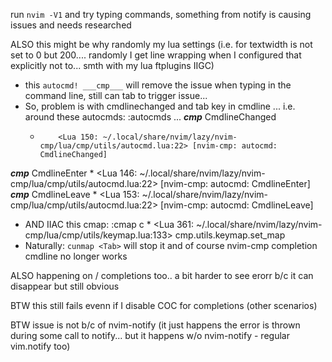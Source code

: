 run `nvim -V1` and try typing commands, something from notify is causing issues and needs researched

ALSO this might be why randomly my lua settings (i.e. for textwidth is not set to 0 but 200.... randomly I get line wrapping when I configured that explicitly not to... smth with my lua ftplugins IIGC)


- this `autocmd! ___cmp___` will remove the issue when typing in the command line, still can tab to trigger issue...
- So, problem is with cmdlinechanged and tab key in cmdline
... i.e. around these autocmds:
:autocmds
...
___cmp___  CmdlineChanged
    *         <Lua 150: ~/.local/share/nvim/lazy/nvim-cmp/lua/cmp/utils/autocmd.lua:22> [nvim-cmp: autocmd: CmdlineChanged]
___cmp___  CmdlineEnter
    *         <Lua 146: ~/.local/share/nvim/lazy/nvim-cmp/lua/cmp/utils/autocmd.lua:22> [nvim-cmp: autocmd: CmdlineEnter]
___cmp___  CmdlineLeave
    *         <Lua 153: ~/.local/share/nvim/lazy/nvim-cmp/lua/cmp/utils/autocmd.lua:22> [nvim-cmp: autocmd: CmdlineLeave]
- AND IIAC this cmap:
:cmap
c  <Tab>       * <Lua 361: ~/.local/share/nvim/lazy/nvim-cmp/lua/cmp/utils/keymap.lua:133>
                 cmp.utils.keymap.set_map
- Naturally: `cunmap <Tab>` will stop it and of course nvim-cmp completion cmdline no longer works

ALSO happening on / completions too.. a bit harder to see erorr b/c it can disappear but still obvious

BTW this still fails evenn if I disable COC for completions (other scenarios)

BTW issue is not b/c of nvim-notify (it just happens the error is thrown during some call to notify... but it happens w/o nvim-notify - regular vim.notify too)



